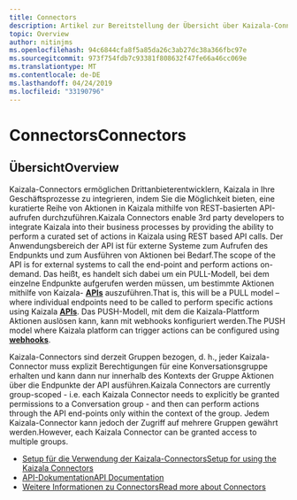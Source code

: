 ```yaml
---
title: Connectors
description: Artikel zur Bereitstellung der Übersicht über Kaizala-Connectors
topic: Overview
author: nitinjms
ms.openlocfilehash: 94c6844cfa8f5a85da26c3ab27dc38a366fbc97e
ms.sourcegitcommit: 973f754fdb7c93381f808632f47fe66a46cc069e
ms.translationtype: MT
ms.contentlocale: de-DE
ms.lasthandoff: 04/24/2019
ms.locfileid: "33190796"
---
```

# <a name="connectors"></a><span data-ttu-id="371fe-103">Connectors</span><span class="sxs-lookup"><span data-stu-id="371fe-103">Connectors</span></span>

## <a name="overview"></a><span data-ttu-id="371fe-104">Übersicht</span><span class="sxs-lookup"><span data-stu-id="371fe-104">Overview</span></span>
<span data-ttu-id="371fe-105">Kaizala-Connectors ermöglichen Drittanbieterentwicklern, Kaizala in Ihre Geschäftsprozesse zu integrieren, indem Sie die Möglichkeit bieten, eine kuratierte Reihe von Aktionen in Kaizala mithilfe von REST-basierten API-aufrufen durchzuführen.</span><span class="sxs-lookup"><span data-stu-id="371fe-105">Kaizala Connectors enable 3rd party developers to integrate Kaizala into their business processes by providing the ability to perform a curated set of actions in Kaizala using REST based API calls.</span></span> <span data-ttu-id="371fe-106">Der Anwendungsbereich der API ist für externe Systeme zum Aufrufen des Endpunkts und zum Ausführen von Aktionen bei Bedarf.</span><span class="sxs-lookup"><span data-stu-id="371fe-106">The scope of the API is for external systems to call the end-point and perform actions on-demand.</span></span> <span data-ttu-id="371fe-107">Das heißt, es handelt sich dabei um ein PULL-Modell, bei dem einzelne Endpunkte aufgerufen werden müssen, um bestimmte Aktionen mithilfe von Kaizala- **[APIs](API.md)** auszuführen.</span><span class="sxs-lookup"><span data-stu-id="371fe-107">That is, this will be a PULL model – where individual endpoints need to be called to perform specific actions using Kaizala **[APIs](API.md)**.</span></span> <span data-ttu-id="371fe-108">Das PUSH-Modell, mit dem die Kaizala-Plattform Aktionen auslösen **[](webHooks.md)** kann, kann mit webhooks konfiguriert werden.</span><span class="sxs-lookup"><span data-stu-id="371fe-108">The PUSH model where Kaizala platform can trigger actions can be configured using **[webhooks](webHooks.md)**.</span></span>

<span data-ttu-id="371fe-109">Kaizala-Connectors sind derzeit Gruppen bezogen, d. h., jeder Kaizala-Connector muss explizit Berechtigungen für eine Konversationsgruppe erhalten und kann dann nur innerhalb des Kontexts der Gruppe Aktionen über die Endpunkte der API ausführen.</span><span class="sxs-lookup"><span data-stu-id="371fe-109">Kaizala Connectors are currently group-scoped - i.e. each Kaizala Connector needs to explicitly be granted permissions to a Conversation group - and then can perform actions through the API end-points only within the context of the group.</span></span> <span data-ttu-id="371fe-110">Jedem Kaizala-Connector kann jedoch der Zugriff auf mehrere Gruppen gewährt werden.</span><span class="sxs-lookup"><span data-stu-id="371fe-110">However, each Kaizala Connector can be granted access to multiple groups.</span></span>

* [<span data-ttu-id="371fe-111">Setup für die Verwendung der Kaizala-Connectors</span><span class="sxs-lookup"><span data-stu-id="371fe-111">Setup for using the Kaizala Connectors</span></span>](setup.md)
* [<span data-ttu-id="371fe-112">API-Dokumentation</span><span class="sxs-lookup"><span data-stu-id="371fe-112">API Documentation</span></span>](API.md)
* [<span data-ttu-id="371fe-113">Weitere Informationen zu Connectors</span><span class="sxs-lookup"><span data-stu-id="371fe-113">Read more about Connectors</span></span>](https://support.office.com/en-US/article/Kaizala-Connectors-223791c8-718d-4669-8c5e-a76804ae1ddd)
